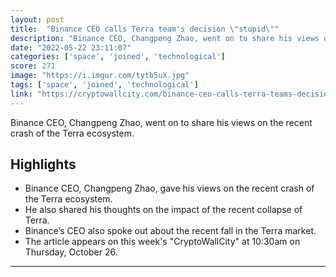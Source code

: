 ```yaml
---
layout: post
title:  "Binance CEO calls Terra team's decision \"stupid\""
description: "Binance CEO, Changpeng Zhao, went on to share his views on the recent crash of the Terra ecosystem."
date: "2022-05-22 23:11:07"
categories: ['space', 'joined', 'technological']
score: 271
image: "https://i.imgur.com/tytb5uX.jpg"
tags: ['space', 'joined', 'technological']
link: "https://cryptowallcity.com/binance-ceo-calls-terra-teams-decision-stupid/"
---
```


Binance CEO, Changpeng Zhao, went on to share his views on the recent crash of the Terra ecosystem.

## Highlights

- Binance CEO, Changpeng Zhao, gave his views on the recent crash of the Terra ecosystem.
- He also shared his thoughts on the impact of the recent collapse of Terra.
- Binance’s CEO also spoke out about the recent fall in the Terra market.
- The article appears on this week's "CryptoWallCity" at 10:30am on Thursday, October 26.

---

